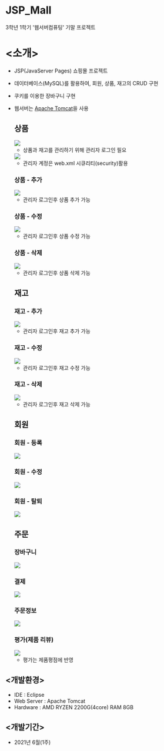 # JSP_Mall
3학년 1학기 '웹서버컴퓨팅' 기말 프로젝트

# <소개>
- JSP(JavaServer Pages) 쇼핑몰 프로젝트
- 데이터베이스(MySQL)를 활용하여, 회원, 상품, 재고의 CRUD 구현
- 쿠키를 이용한 장바구니 구현
- 웹서버는 <a href = "Apache Tomcat" >Apache Tomcat</a>을 사용

  ## 상품
    <img src="./readme_media/admin_login.gif">
    
    - 상품과 재고를 관리하기 위해 관리자 로그인 필요
    
    <img src="./readme_media/security.png">
    
    - 관리자 계정은 web.xml 시큐리티(security)활용
    
    ### 상품 - 추가
    <img src="./readme_media/create_product.gif">
    
    - 관리자 로그인후 상품 추가 가능
    
    ### 상품 - 수정
    <img src="./readme_media/update_product.gif">
    
    - 관리자 로그인후 상품 수정 가능
    
    ### 상품 - 삭제
    <img src="./readme_media/delete_product.gif">
    
    - 관리자 로그인후 상품 삭제 가능
    
  ## 재고
    
    ### 재고 - 추가
    <img src="./readme_media/create_stock.gif">
    
    - 관리자 로그인후 재고 추가 가능
    
    ### 재고 - 수정
    <img src="./readme_media/update_stock.gif">
    
    - 관리자 로그인후 재고 수정 가능
    
    ### 재고 - 삭제
    <img src="./readme_media/delete_stock.gif">
    
    - 관리자 로그인후 재고 삭제 가능
    
  ## 회원
    
    
    ### 회원 - 등록
    <img src="./readme_media/create_member.gif">
    
    
    ### 회원 - 수정
    <img src="./readme_media/update_member.gif">
    
    
    ### 회원 - 탈퇴
    <img src="./readme_media/delete_member.gif">
   
  ## 주문
    
    ### 장바구니
    <img src="./readme_media/cart.gif">
    
    
    ### 결제
    <img src="./readme_media/payment.gif">
    
    
    ### 주문정보
    <img src="./readme_media/order_info.gif">
    
    
    ### 평가(제품 리뷰)
    <img src="./readme_media/review.gif">
    
    - 평가는 제품평점에 반영
  
## <개발환경>
- IDE : Eclipse
- Web Server : Apache Tomcat
- Hardware : AMD RYZEN 2200G(4core)  RAM 8GB

## <개발기간>
- 2021년 6월(1주)
